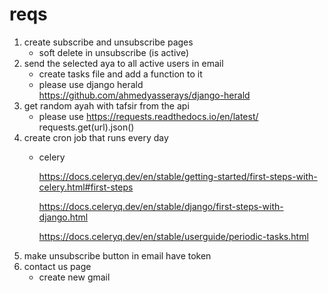 # reqs

1. create subscribe and unsubscribe pages
    - soft delete in unsubscribe (is active)
2. send the selected aya to all active users in email
    - create tasks file and add a function to it
    - please use django herald <https://github.com/ahmedyasserays/django-herald>
3. get random ayah with tafsir from the api
    - please use
        <https://requests.readthedocs.io/en/latest/>
        requests.get(url).json()
4. create cron job that runs every day
    - celery

        <https://docs.celeryq.dev/en/stable/getting-started/first-steps-with-celery.html#first-steps>

        <https://docs.celeryq.dev/en/stable/django/first-steps-with-django.html>
        
        <https://docs.celeryq.dev/en/stable/userguide/periodic-tasks.html>
5. make unsubscribe button in email have token
6. contact us page
    - create new gmail
